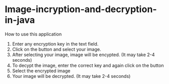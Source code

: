 # Image-incryption-and-decryption-in-java
How to use this application

1. Enter any encryption key in the text field.
2. Click on the button and select your image.
3. After selecting your image, image will be encypted. (It may take 2-4 seconds)
4. To decypt the image, enter the correct key and again click on the button
5. Select the encrypted image
6. Your image will be decrypted. (It may take 2-4 seconds)
